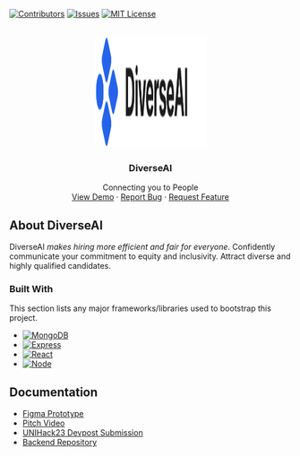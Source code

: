 <!-- PROJECT LOGO -->
<a name="readme-top"></a>

[![Contributors][contributors-shield]][contributors-url]
[![Issues][issues-shield]][issues-url]
[![MIT License][license-shield]][license-url]

<br />
<div align="center">
  <a href="https://github.com/NicholasRiykco/joincissafront">
    <img src="src/images/Logo.svg" alt="Logo" width="200" height="200">
  </a>

  <h3 align="center">DiverseAI</h3>

  <p align="center">
    Connecting you to People
    <br />
    <a href="https://joincissafront.vercel.app/">View Demo</a>
    ·
    <a href="https://joincissafront.vercel.app/issues">Report Bug</a>
    ·
    <a href="https://joincissafront.vercel.app/issues">Request Feature</a>
  </p>
</div>


## About DiverseAI

DiverseAI *makes hiring more efficient and fair for everyone*. Confidently communicate your commitment to equity and inclusivity. Attract diverse and highly qualified candidates.

### Built With

This section lists any major frameworks/libraries used to bootstrap this project. 

* [![MongoDB][MongoDB.img]][Mongo-url]
* [![Express][Express.js]][Express-url]
* [![React][React.js]][React-url]
* [![Node][Node.js]][Node-url]

## Documentation
- [Figma Prototype](https://www.figma.com/proto/FP36MPXtC0Oci0vourXBC2/UNIHACK%3A-Prototype?page-id=0%3A1&node-id=301%3A44324&viewport=641%2C3128%2C0.52&scaling=min-zoom&starting-point-node-id=307%3A54554)
- [Pitch Video](https://youtu.be/NhgJtjCYR6M)
- [UNIHack23 Devpost Submission](https://devpost.com/software/diverseai)
- [Backend Repository](https://github.com/KaiyiSun/JoinCISSA-backend)

<!-- MARKDOWN LINKS & IMAGES -->
<!-- https://www.markdownguide.org/basic-syntax/#reference-style-links -->
[contributors-shield]: https://img.shields.io/github/contributors/NicholasRiykco/joincissafront.svg?style=for-the-badge
[contributors-url]: https://github.com/NicholasRiykco/joincissafront/graphs/contributors
[issues-shield]: https://img.shields.io/github/issues/NicholasRiykco/joincissafront.svg?style=for-the-badge
[issues-url]: https://github.com/NicholasRiykco/joincissafront/issues
[license-shield]: https://img.shields.io/github/license/NicholasRiykco/joincissafront.svg?style=for-the-badge
[license-url]: https://github.com/NicholasRiykco/joincissafront/blob/main/LICENSE
[React.js]: https://img.shields.io/badge/React-20232A?style=for-the-badge&logo=react&logoColor=61DAFB
[React-url]: https://reactjs.org/
[MongoDB.img]: https://img.shields.io/badge/MongoDB-4EA94B?style=for-the-badge&logo=mongodb&logoColor=white
[Mongo-url]: https://www.mongodb.com/
[Express.js]: https://img.shields.io/badge/Express.js-404D59?style=for-the-badge
[Express-url]: https://expressjs.com/
[Node.js]: 	https://img.shields.io/badge/Node.js-43853D?style=for-the-badge&logo=node.js&logoColor=white
[Node-url]: https://nodejs.org/en/
